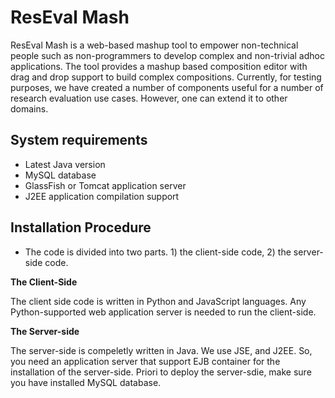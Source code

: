 # ResEval Mash

ResEval Mash is a web-based mashup tool to empower non-technical people such as non-programmers to develop complex and non-trivial adhoc applications. The tool provides a mashup based composition editor with drag and drop support to build complex compositions. Currently, for testing purposes, we have created a number of components useful for a number of research evaluation use cases. However, one can extend it to other domains.

## System requirements

- Latest Java version
- MySQL database
- GlassFish or Tomcat application server
- J2EE application compilation support

## Installation Procedure

- The code is divided into two parts. 1) the client-side code, 2) the server-side code. 

**The Client-Side**

The client side code is written in Python and JavaScript languages. Any Python-supported web application server is needed to run the client-side.

**The Server-side**

The server-side is compeletly written in Java. We use JSE, and J2EE. So, you need an application server that support EJB container for the installation of the server-side. Priori to deploy the server-sdie, make sure you have installed MySQL database. 

